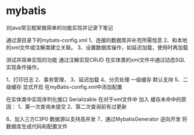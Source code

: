 # mybatis
对java常见框架做简单的功能实现并记录下笔记

通过源目录下的mybats-config.xml 
1、连接的数据库并补充所需信息
2、和本地的xml文件或注解类建立关联。
3、设置数据库操作，如延迟加载，使用时再加载

测试并简单实现的功能
通过注解实现CRUD
在实体类的xml文件中通过动态SQL 实现条件操作。

1、打印日志
2、事务管理，
3、延迟加载
4、分页处理
一级缓存 默认支持
5、二级缓存 显式开启
在myBatis-config.xml中添加配置
<settings>
	<setting name="cacheEnabled" value="true"/> 
</settings>

在实体类中实现序列化接口 Serializable 
在对于xml文件中 加入 <cache/> 
缓存未命中的原因：
1、第一次查询未提交
2、第二次查询前有过更新

6、加入三方C3P0 数据源以支持高并发
7、通过MybatisGenerator 逆向开发 将数据库生成代码和配置文件


